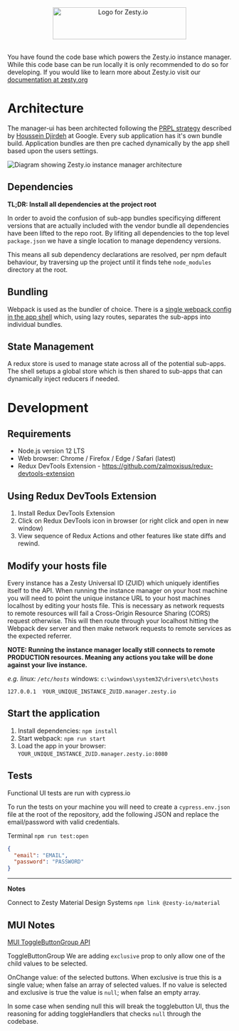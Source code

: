 <div style="text-align:center;">
  <img title="Logo for Zesty.io" width="300px" height="72px" src="https://brand.zesty.io/zesty-io-logo-horizontal.png" />
</div>

<br />

You have found the code base which powers the Zesty.io instance manager. While this code base can be run locally it is only recommended to do so for developing. If you would like to learn more about Zesty.io visit our [documentation at zesty.org](https://zesty.org/)

# Architecture

The manager-ui has been architected following the [PRPL strategy](https://developers.google.com/web/fundamentals/performance/prpl-pattern/) described by [Houssein Djirdeh](https://twitter.com/hdjirdeh) at Google. Every sub application has it's own bundle build. Application bundles are then pre cached dynamically by the app shell based upon the users settings.

![Diagram showing Zesty.io instance manager architecture](https://jvsr216n.media.zestyio.com/manager-ui-architecture.png)

## Dependencies

**TL;DR: Install all dependencies at the project root**

In order to avoid the confusion of sub-app bundles specificying different versions that are actually included with the vendor bundle all dependencies have been lifted to the repo root. By lifiting all dependencies to the top level `package.json` we have a single location to manage dependency versions.

This means all sub dependency declarations are resolved, per npm default behaviour, by traversing up the project until it finds tehe `node_modules` directory at the root.

## Bundling

Webpack is used as the bundler of choice. There is a [single webpack config in the app shell](https://github.com/zesty-io/manager-ui/blob/master/src/shell/webpack.config.js) which, using lazy routes, separates the sub-apps into individual bundles.

## State Management

A redux store is used to manage state across all of the potential sub-apps. The shell setups a global store which is then shared to sub-apps that can dynamically inject reducers if needed.

# Development

## Requirements

- Node.js version 12 LTS
- Web browser: Chrome / Firefox / Edge / Safari (latest)
- Redux DevTools Extension - https://github.com/zalmoxisus/redux-devtools-extension

## Using Redux DevTools Extension

1. Install Redux DevTools Extension
2. Click on Redux DevTools icon in browser (or right click and open in new window)
3. View sequence of Redux Actions and other features like state diffs and rewind.

## Modify your hosts file

Every instance has a Zesty Universal ID (ZUID) which uniquely identifies itself to the API. When running the instance manager on your host machine you will need to point the unique instance URL to your host machines localhost by editing your hosts file. This is necessary as network requests to remote resources will fail a Cross-Origin Resource Sharing (CORS) request otherwise. This will then route through your localhost hitting the Webpack dev server and then make network requests to remote services as the expected referrer.

**NOTE: Running the instance manager locally still connects to remote PRODUCTION resources. Meaning any actions you take will be done against your live instance.**

_e.g. linux: `/etc/hosts`_
windows: `c:\windows\system32\drivers\etc\hosts`

```
127.0.0.1  YOUR_UNIQUE_INSTANCE_ZUID.manager.zesty.io
```

## Start the application

1. Install dependencies: `npm install`
2. Start webpack: `npm run start`
3. Load the app in your browser: `YOUR_UNIQUE_INSTANCE_ZUID.manager.zesty.io:8080`

## Tests

Functional UI tests are run with cypress.io

To run the tests on your machine you will need to create a `cypress.env.json` file at the root of the repository, add the following JSON and replace the email/password with valid credentials.

Terminal
`npm run test:open`

```json
{
  "email": "EMAIL",
  "password": "PASSWORD"
}
```

---

**Notes**

Connect to Zesty Material Design Systems
`npm link @zesty-io/material`

## MUI Notes

[MUI ToggleButtonGroup API](https://mui.com/material-ui/api/toggle-button-group/)

ToggleButtonGroup
We are adding `exclusive` prop to only allow one of the child values to be selected.

OnChange value: of the selected buttons. When exclusive is true this is a single value; when false an array of selected values. If no value is selected and exclusive is true the value is `null`; when false an empty array.

In some case when sending null this will break the togglebutton UI, thus the reasoning for adding toggleHandlers that checks `null` through the codebase.
